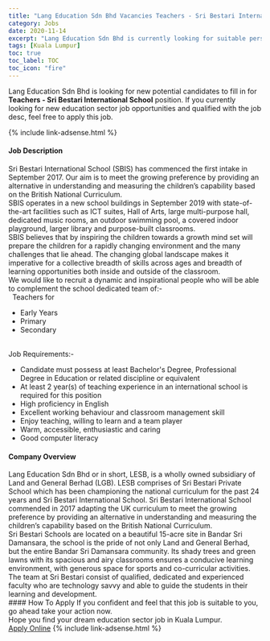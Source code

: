 ```yaml
---
title: "Lang Education Sdn Bhd Vacancies Teachers - Sri Bestari International School" 
category: Jobs 
date: 2020-11-14 
excerpt: "Lang Education Sdn Bhd is currently looking for suitable person to fill in the Teachers - Sri Bestari International School which positioned at Kuala Lumpur" 
tags: [Kuala Lumpur] 
toc: true 
toc_label: TOC 
toc_icon: "fire" 
--- 
```


<p>Lang Education Sdn Bhd is looking for new potential candidates to fill in for <b>Teachers - Sri Bestari International School</b> position. If you currently looking for new education sector job opportunities and qualified with the job desc, feel free to apply this job.
</p>{% include link-adsense.html %} 
 <div><div><div><h4>Job Description</h4></div></div><div><div><span><div><div>Sri Bestari International School (SBIS) has commenced the first intake in September 2017. Our aim is to meet the growing preference by providing an alternative in understanding and measuring the children&#8217;s capability based on the British National Curriculum.</div><div><div>SBIS operates in a new school buildings in September 2019 with state-of-the-art facilities such as ICT suites, Hall of Arts, large multi-purpose hall, dedicated music rooms, an outdoor swimming pool, a covered indoor playground, larger library and purpose-built classrooms.</div><div>SBIS believes that by inspiring the children towards a growth mind set will prepare the children for a rapidly changing environment and the many challenges that lie ahead. The changing global landscape makes it imperative for a collective breadth of skills across ages and breadth of learning opportunities both inside and outside of the classroom.</div><div>We would like to recruit a dynamic and inspirational people who will be able to complement the school dedicated team of:-</div><div>&#160; Teachers for</div><ul><li>Early Years</li><li>Primary</li><li>Secondary</li></ul><div><br>Job Requirements:-</div><ul><li>Candidate must possess at least Bachelor's Degree, Professional Degree in Education or related discipline or equivalent</li><li>At least 2 year(s) of teaching experience in an international school is required for this position</li><li>High proficiency in English</li><li>Excellent working behaviour and classroom management skill</li><li>Enjoy teaching, willing to learn and a team player</li><li>Warm, accessible, enthusiastic and caring</li><li>Good computer literacy</li></ul></div></div></span></div></div></div> 
<div><div><div><h4>Company Overview</h4></div></div><div><div><span><div><div>
<div>
		Lang Education Sdn Bhd or in short, LESB, is a wholly owned subsidiary of Land and General Berhad (LGB). LESB comprises of Sri Bestari Private School which has been championing the national curriculum for the past 24 years and Sri Bestari International School. Sri Bestari International School commended in 2017 adapting the UK curriculum to meet the growing preference by providing an alternative in understanding and measuring the children&#8217;s capability based on the British National Curriculum.</div>
<div>
		Sri Bestari Schools are located on a beautiful 15-acre site in Bandar Sri Damansara, the school is the pride of not only Land and General Berhad, but the entire Bandar Sri Damansara community. Its shady trees and green lawns with its spacious and airy classrooms ensures a conducive learning environment, with generous space for sports and co-curricular activities.</div>
<div>
		The team at Sri Bestari consist of qualified, dedicated and experienced faculty who are technology savvy and able to guide the students in their learning and development.</div>
</div></div></span></div></div></div> 
#### How To Apply 
If you confident and feel that this job is suitable to you, go ahead take your action now. <br/> 
Hope you find your dream education sector job in Kuala Lumpur. <br/> 
<a href="https://www.jobstreet.com.my/en/job/teachers-sri-bestari-international-school-4424181?jobId=jobstreet-my-job-4424181&sectionRank=5&token=0~a860236b-49d1-4ca9-a1db-d0882cd813c5&fr=SRP%20View%20In%20New%20Ta" class="btn btn--info" target="_blank" rel="nofollow noopenner">Apply Online</a> 
{% include link-adsense.html %} 